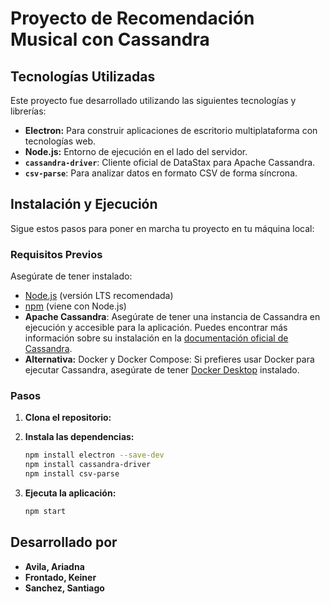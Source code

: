 # Proyecto de Recomendación Musical con Cassandra 

##  Tecnologías Utilizadas

Este proyecto fue desarrollado utilizando las siguientes tecnologías y librerías:

* **Electron:** Para construir aplicaciones de escritorio multiplataforma con tecnologías web.
* **Node.js:** Entorno de ejecución en el lado del servidor.
* **`cassandra-driver`**: Cliente oficial de DataStax para Apache Cassandra.
* **`csv-parse`**: Para analizar datos en formato CSV de forma síncrona.


## Instalación y Ejecución

Sigue estos pasos para poner en marcha tu proyecto en tu máquina local:

### Requisitos Previos

Asegúrate de tener instalado:

* [Node.js](https://nodejs.org/es/download/) (versión LTS recomendada)
* [npm](https://www.npmjs.com/) (viene con Node.js)
* **Apache Cassandra**: Asegúrate de tener una instancia de Cassandra en ejecución y accesible para la aplicación. Puedes encontrar más información sobre su instalación en la [documentación oficial de Cassandra](https://cassandra.apache.org/doc/latest/cassandra/getting_started/installing.html).
* **Alternativa:** Docker y Docker Compose: Si prefieres usar Docker para ejecutar Cassandra, asegúrate de tener [Docker Desktop](https://www.docker.com/products/docker-desktop/)  instalado.


### Pasos

1.  **Clona el repositorio:**


2.  **Instala las dependencias:**
    ```bash
    npm install electron --save-dev
    npm install cassandra-driver
    npm install csv-parse
    ```

3.  **Ejecuta la aplicación:**
    ```bash
    npm start
    ```


## Desarrollado por


* **Avila, Ariadna**
* **Frontado, Keiner**
* **Sanchez, Santiago**
